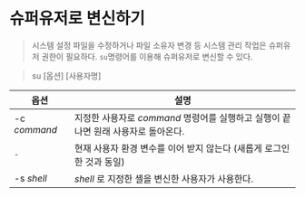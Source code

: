 # 슈퍼유저로 변신하기

> 시스템 설정 파일을 수정하거나 파일 소유자 변경 등 시스템 관리 작업은 슈퍼유저 권한이 필요하다. `su`명령어를 이용해 슈퍼유저로 변신할 수 있다.

> su [옵션] [사용자명]

옵션 | 설명
---|---
-c _command_ | 지정한 사용자로 _command_ 명령어를 실행하고 실행이 끝나면 원래 사용자로 돌아온다.
`-` | 현재 사용자 환경 변수를 이어 받지 않는다 (새롭게 로그인한 것과 동일)
-s _shell_ | _shell_ 로 지정한 셸을 변신한 사용자가 사용한다.
